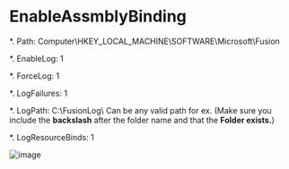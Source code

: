 # EnableAssmblyBinding


*. Path: Computer\HKEY_LOCAL_MACHINE\SOFTWARE\Microsoft\Fusion

*. EnableLog: 1

*. ForceLog: 1

*. LogFailures: 1

*. LogPath: C:\FusionLog\  Can be any valid path for ex. (Make sure you include the **backslash** after the folder name and that the **Folder exists.**)

*. LogResourceBinds: 1

![image](https://user-images.githubusercontent.com/61636643/156439372-ef1f9a63-cda0-4ec3-8c5b-9ec4fb716858.png)
